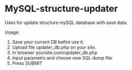 # MySQL-structure-updater
Uses for update structure mySQL database with save data.

Usage:
1) Save your current DB befire use it.
2) Upload file updater_db.php on your site.
3) In browser yoursite.com/updater_db.php
4) Input parametrs and choose new SQL dump file. 
5) Press SUBMIT 
